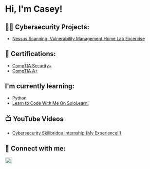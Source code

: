 <h1>Hi, I'm Casey! </h1>

<h2>👨‍💻 Cybersecurity Projects:</h2>

  - [Nessus Scanning: Vulnerability Management Home Lab Excercise](https://medium.com/@campbellcasey1998/nessus-essentials-scanning-and-remediating-vulnerabilities-on-a-windows-10-vm-dd5f8c962711)

<h2>📝 Certifications:</h2>
  
- [CompTIA Security+](https://www.credly.com/badges/f95a37c6-d6cf-4aaf-bc6d-24f9468beee7/public_url)
- [CompTIA A+](https://www.credly.com/badges/f72a8b45-4925-48d9-bebd-d0e1ef8c86e6/public_url)

<h2>I'm currently learning:</h2>

  - Python
  - [Learn to Code With Me On SoloLearn!](https://sololearn.onelink.me/MfgO/b4saqzun)

<h2>📺 YouTube Videos</h2>

- [Cybersecurity Skillbridge Internship (My Experience!!)](https://www.youtube.com/watch?v=kUy-F0ab3hM&t=64s)

<h2> 🤳 Connect with me:</h2>

[<img align="left" alt="JoshMadakor | LinkedIn" width="22px" src="https://cdn.jsdelivr.net/npm/simple-icons@v3/icons/linkedin.svg" />][linkedin]

[linkedin]: https://www.linkedin.com/in/casey-campbell-664772223

<!--
**joshmadakor1/joshmadakor1** is a ✨ _special_ ✨ repository because its `README.md` (this file) appears on your GitHub profile.

Here are some ideas to get you started:

- 🔭 I’m currently working on ...
- 🌱 I’m currently learning ...
- 👯 I’m looking to collaborate on ...
- 🤔 I’m looking for help with ...
- 💬 Ask me about ...
- 📫 How to reach me: ...
- 😄 Pronouns: ...
- ⚡ Fun fact: ...
-->
